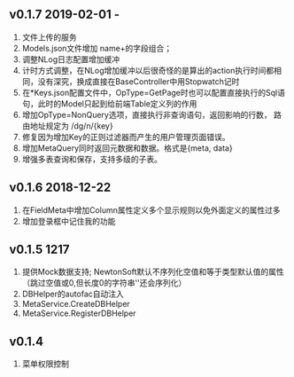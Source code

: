 ﻿## v0.1.7 2019-02-01 -
1. 文件上传的服务
2. Models.json文件增加 name+的字段组合；
3. 调整NLog日志配置增加缓冲
4. 计时方式调整，在NLog增加缓冲以后很奇怪的是算出的action执行时间都相同，没有深究，换成直接在BaseController中用Stopwatch记时
5. 在*Keys.json配置文件中，OpType=GetPage时也可以配置直接执行的Sql语句，此时的Model只起到给前端Table定义列的作用
6. 增加OpType=NonQuery选项，直接执行非查询语句，返回影响的行数， 路由地址规定为 /dg/n/{key}
7. 修复因为增加Key的正则过滤器而产生的用户管理页面错误。
8. 增加MetaQuery同时返回元数据和数据。格式是{meta, data}
9. 增强多表查询和保存，支持多级的子表。

## v0.1.6 2018-12-22
1. 在FieldMeta中增加Column属性定义多个显示规则以免外面定义的属性过多
2. 增加登录框中记住我的功能

## v0.1.5 1217
1. 提供Mock数据支持; NewtonSoft默认不序列化空值和等于类型默认值的属性（跳过空值或0,但长度0的字符串''还会序列化）
2. DBHelper的autofac自动注入
3. MetaService.CreateDBHelper
4. MetaService.RegisterDBHelper
      
## v0.1.4 
1. 菜单权限控制